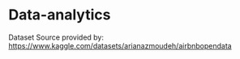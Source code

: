 # Data-analytics
Dataset Source provided by:
https://www.kaggle.com/datasets/arianazmoudeh/airbnbopendata

